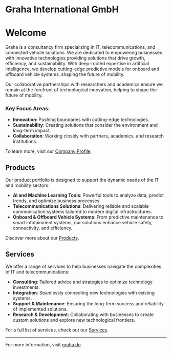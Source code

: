# Graha International GmbH

# Welcome

Graha is a consultancy firm specializing in IT, telecommunications, and connected vehicle solutions. We are dedicated to empowering businesses with innovative technologies providing solutions that drive growth, efficiency, and sustainability.
With deep-rooted expertise in artificial intelligence, we develop cutting-edge predictive models for onboard and offboard vehicle systems, shaping the future of mobility.

Our collaborative partnerships with researchers and academics ensure we remain at the forefront of technological innovation, helping to shape the future of mobility.

### Key Focus Areas:
- **Innovation**: Pushing boundaries with cutting-edge technologies.
- **Sustainability**: Creating solutions that consider the environment and long-term impact.
- **Collaboration**: Working closely with partners, academics, and research institutions.

To learn more, visit our [Company Profile](https://graha.de/company/company.html).

## Products

Our product portfolio is designed to support the dynamic needs of the IT and mobility sectors:

- **AI and Machine Learning Tools**: Powerful tools to analyze data, predict trends, and optimize business processes.
- **Telecommunications Solutions**: Delivering reliable and scalable communication systems tailored to modern digital infrastructures.
- **Onboard & Offboard Vehicle Systems**: From predictive maintenance to smart infotainment systems, our solutions enhance vehicle safety, connectivity, and efficiency.

Discover more about our [Products](https://graha.de/product/product.html).

## Services

We offer a range of services to help businesses navigate the complexities of IT and telecommunications:

- **Consulting**: Tailored advice and strategies to optimize technology investments.
- **Integration**: Seamlessly connecting new technologies with existing systems.
- **Support & Maintenance**: Ensuring the long-term success and reliability of implemented solutions.
- **Research & Development**: Collaborating with businesses to create custom solutions and explore new technological frontiers.

For a full list of services, check out our [Services](https://graha.de/service/service.html).

---

For more information, visit [graha.de](https://graha.de).
